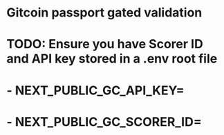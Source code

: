 # Gitcoin passport gated validation

# TODO: Ensure you have Scorer ID and API key stored in a .env root file
# - NEXT_PUBLIC_GC_API_KEY=<your-api-key>
# - NEXT_PUBLIC_GC_SCORER_ID=<your-scorer-id>
